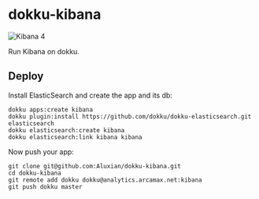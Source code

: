 # dokku-kibana

![Kibana 4](kibana.png)

Run Kibana on dokku.

## Deploy

Install ElasticSearch and create the app and its db:

```
dokku apps:create kibana
dokku plugin:install https://github.com/dokku/dokku-elasticsearch.git elasticsearch
dokku elasticsearch:create kibana
dokku elasticsearch:link kibana kibana
```

Now push your app:

```
git clone git@github.com:Aluxian/dokku-kibana.git
cd dokku-kibana
git remote add dokku dokku@analytics.arcamax.net:kibana
git push dokku master
```
